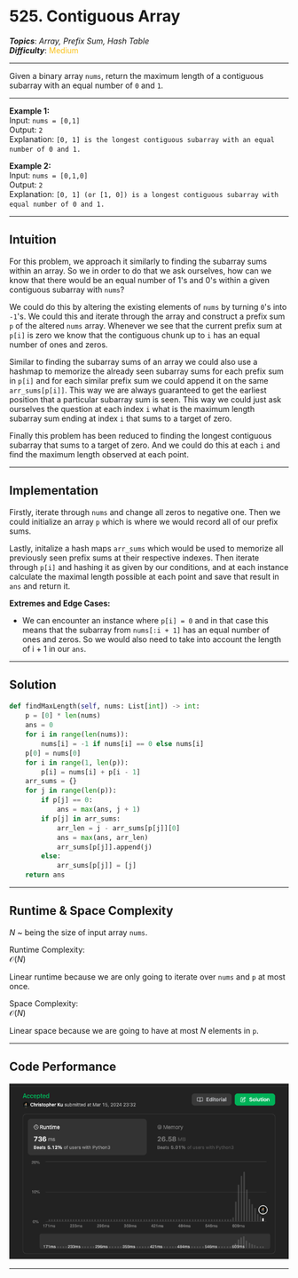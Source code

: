 # 525. Contiguous Array
***Topics***: *Array, Prefix Sum, Hash Table*  
***Difficulty***: <span style="color: #fac31d;">Medium</span>
<!-- green: #46c6c2, yellow: #fac31d, red: #f8615c-->
---
Given a binary array `nums`, return the maximum length of a contiguous subarray with an equal number of `0` and `1`.

---
**Example 1:**  
Input: `nums = [0,1]`  
Output: `2`  
Explanation: `[0, 1] is the longest contiguous subarray with an equal number of 0 and 1.`  

**Example 2:**  
Input: `nums = [0,1,0]`  
Output: `2`  
Explanation: `[0, 1] (or [1, 0]) is a longest contiguous subarray with equal number of 0 and 1.`

---
## Intuition
For this problem, we approach it similarly to finding the subarray sums within an array. So we in order to do that we ask ourselves, how can we know that there would be an equal number of 1's and 0's within a given contiguous subarray with `nums`?

We could do this by altering the existing elements of `nums` by turning `0`'s into `-1`'s. We could this and iterate through the array and construct a prefix sum `p` of the altered `nums` array. Whenever we see that the current prefix sum at `p[i]` is zero we know that the contiguous chunk up to `i` has an equal number of ones and zeros.

Similar to finding the subarray sums of an array we could also use a hashmap to memorize the already seen subarray sums for each prefix sum in `p[i]` and for each similar prefix sum we could append it on the same `arr_sums[p[i]]`. This way we are always guaranteed to get the earliest position that a particular subarray sum is seen. This way we could just ask ourselves the question at each index `i` what is the maximum length subarray sum ending at index `i` that sums to a target of zero.

Finally this problem has been reduced to finding the longest contiguous subarray that sums to a target of zero. And we could do this at each `i` and find the maximum length observed at each point.

---
## Implementation
Firstly, iterate through `nums` and change all zeros to negative one. Then we could initialize an array `p` which is where we would record all of our prefix sums.

Lastly, initalize a hash maps `arr_sums` which would be used to memorize all previously seen prefix sums at their respective indexes. Then iterate through `p[i]` and hashing it as given by our conditions, and at each instance calculate the maximal length possible at each point and save that result in `ans` and return it.

**Extremes and Edge Cases:**
- We can encounter an instance where `p[i] = 0` and in that case this means that the subarray from `nums[:i + 1]` has an equal number of ones and zeros. So we would also need to take into account the length of i + 1 in our `ans`.
 
---
## Solution
```python
def findMaxLength(self, nums: List[int]) -> int:
    p = [0] * len(nums)
    ans = 0
    for i in range(len(nums)):
        nums[i] = -1 if nums[i] == 0 else nums[i]
    p[0] = nums[0]
    for i in range(1, len(p)):
        p[i] = nums[i] + p[i - 1]
    arr_sums = {}
    for j in range(len(p)):
        if p[j] == 0:
            ans = max(ans, j + 1)
        if p[j] in arr_sums:
            arr_len = j - arr_sums[p[j]][0]
            ans = max(ans, arr_len)
            arr_sums[p[j]].append(j)
        else:
            arr_sums[p[j]] = [j] 
    return ans
```
---
## Runtime & Space Complexity
$N$ ~ being the size of input array `nums`.  

Runtime Complexity:  
$\mathcal{O}(N)$

Linear runtime because we are only going to iterate over `nums` and `p` at most once.

Space Complexity:  
$\mathcal{O}(N)$

Linear space because we are going to have at most $N$ elements in `p`.

---
## Code Performance
![525 code performance](../y_resources/code-performances/lc-525.png)

---